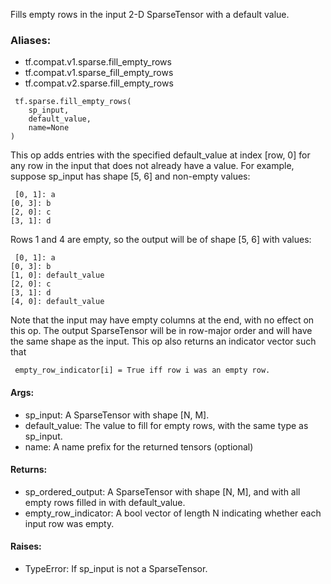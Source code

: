 Fills empty rows in the input 2-D SparseTensor with a default value.
### Aliases:
- tf.compat.v1.sparse.fill_empty_rows
- tf.compat.v1.sparse_fill_empty_rows
- tf.compat.v2.sparse.fill_empty_rows

```
 tf.sparse.fill_empty_rows(
    sp_input,
    default_value,
    name=None
)
```
This op adds entries with the specified default_value at index [row, 0] for any row in the input that does not already have a value.
For example, suppose sp_input has shape [5, 6] and non-empty values:

```
 [0, 1]: a
[0, 3]: b
[2, 0]: c
[3, 1]: d
```
Rows 1 and 4 are empty, so the output will be of shape [5, 6] with values:

```
 [0, 1]: a
[0, 3]: b
[1, 0]: default_value
[2, 0]: c
[3, 1]: d
[4, 0]: default_value
```
Note that the input may have empty columns at the end, with no effect on this op.
The output SparseTensor will be in row-major order and will have the same shape as the input.
This op also returns an indicator vector such that

```
 empty_row_indicator[i] = True iff row i was an empty row.
```
#### Args:
- sp_input: A SparseTensor with shape [N, M].
- default_value: The value to fill for empty rows, with the same type as sp_input.
- name: A name prefix for the returned tensors (optional)
#### Returns:
- sp_ordered_output: A SparseTensor with shape [N, M], and with all empty rows filled in with default_value.
- empty_row_indicator: A bool vector of length N indicating whether each input row was empty.
#### Raises:
- TypeError: If sp_input is not a SparseTensor.
